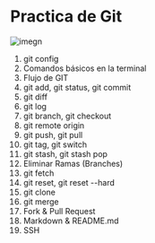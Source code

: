 # **Practica de Git**

![imegn](https://img-b.udemycdn.com/course/750x422/5236736_3708.jpg)

 1. git config
 2. Comandos básicos en la terminal
 3. Flujo de GIT
 4. git add, git status, git commit
 5. git diff
 6. git log
 7. git branch, git checkout
 8. git remote origin
 9. git push, git pull
 10. git tag, git switch
 11. git stash, git stash pop
 12. Eliminar Ramas (Branches)
 13. git fetch
 14. git reset, git reset --hard
 15. git clone
 16. git merge
 17. Fork & Pull Request
 18. Markdown & README.md
 19. SSH
